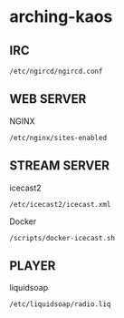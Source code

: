 # arching-kaos

## IRC

`/etc/ngircd/ngircd.conf`

## WEB SERVER

NGINX

`/etc/nginx/sites-enabled`

## STREAM SERVER

icecast2

`/etc/icecast2/icecast.xml`

Docker

`/scripts/docker-icecast.sh`


## PLAYER

liquidsoap

`/etc/liquidsoap/radio.liq`


